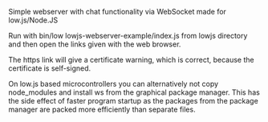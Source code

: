Simple webserver with chat functionality via WebSocket made for low.js/Node.JS

Run with bin/low lowjs-webserver-example/index.js from lowjs directory
and then open the links given with the web browser.

The https link will give a certificate warning, which is correct, because
the certificate is self-signed.

On low.js based microcontrollers you can alternatively not copy node_modules and install ws
from the graphical package manager. This has the side effect of faster
program startup as the packages from the package manager are packed more
efficiently than separate files.

